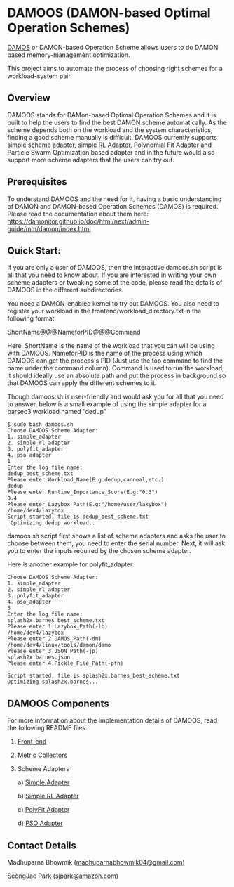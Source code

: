 # DAMOOS (DAMON-based Optimal Operation Schemes)

[DAMOS](https://damonitor.github.io/doc/html/next/admin-guide/mm/damon/usage.html?highlight=damos#damon-based-operation-schemes) or DAMON-based Operation Scheme allows users to do DAMON based memory-management optimization.

This project aims to automate the process of choosing right schemes
for a workload-system pair.

## Overview

DAMOOS stands for DAMon-based Optimal Operation Schemes and it is built to help the users to find the best DAMON scheme automatically. As the scheme depends both on the workload and the system characteristics, finding a good scheme manually is difficult. DAMOOS currently supports simple scheme adapter, simple RL Adapter, Polynomial Fit Adapter and Particle Swarm Optimization based adapter and in the future would also support more scheme adapters that the users can try out.
## Prerequisites


To understand DAMOOS and the need for it, having a basic understanding of DAMON and DAMON-based Operation Schemes (DAMOS) is required. Please read the documentation about them here: https://damonitor.github.io/doc/html/next/admin-guide/mm/damon/index.html

## Quick Start:

If you are only a user of DAMOOS, then the interactive damoos.sh script is all that you need to know about. If you are interested in writing your own scheme adapters or tweaking some of the code, please read the details of DAMOOS in the different subdirectories.

You need a DAMON-enabled kernel to try out DAMOOS. You also need to register your workload in the frontend/workload_directory.txt in the following format:

ShortName@@@NameforPID@@@Command

Here, ShortName is the name of the workload that you can will be using with DAMOOS. NameforPID is the name of the process using which DAMOOS can get the process's PID (Just use the top command to find the name under the command column). Command is used to run the workload, it should ideally use an absolute path and put the process in background so that DAMOOS can apply the different schemes to it.

Though damoos.sh is user-friendly and would ask you for all that you need to answer, below is a small example of using the simple adapter for a parsec3 workload named “dedup”

```
$ sudo bash damoos.sh
Choose DAMOOS Scheme Adapter:
1. simple_adapter
2. simple_rl_adapter
3. polyfit_adapter
4. pso_adapter
1
Enter the log file name:
dedup_best_scheme.txt                    
Please enter Workload_Name(E.g:dedup,canneal,etc.)
dedup
Please enter Runtime_Importance_Score(E.g:"0.3")
0.4
Please enter Lazybox_Path(E.g:"/home/user/laxybox")
/home/dev4/lazybox
Script started, file is dedup_best_scheme.txt
 Optimizing dedup workload..
```

damoos.sh script first shows a list of scheme adapters and asks the user to choose between them, you need to enter the serial number. Next, it will ask you to enter the inputs required by the chosen scheme adapter.

Here is another example for polyfit_adapter:
```
Choose DAMOOS Scheme Adapter:
1. simple_adapter
2. simple_rl_adapter
3. polyfit_adapter
4. pso_adapter
3
Enter the log file name:
splash2x.barnes_best_scheme.txt
Please enter 1.Lazybox_Path(-lb)
/home/dev4/lazybox
Please enter 2.DAMOS_Path(-dm)
/home/dev4/linux/tools/damon/damo
Please enter 3.JSON_Path(-jp)
splash2x.barnes.json
Please enter 4.Pickle_File_Path(-pfn)

Script started, file is splash2x.barnes_best_scheme.txt
Optimizing splash2x.barnes...
```

## DAMOOS Components

For more information about the implementation details of DAMOOS, read the following README files:

1. [Front-end](frontend/README.md)
2. [Metric Collectors](metrics_collector/README.md)
3. Scheme Adapters
   
    a) [Simple Adapter](scheme_adapters/simple_adapter/README.md)
    
    b) [Simple RL Adapter](scheme_adapters/simple_rl_adapter/README.md)

    c) [PolyFit Adapter](scheme_adapters/polyfit_adapter/README.md)
    
    d) [PSO Adapter](scheme_adapters/pso_adapter/README.md)



## Contact Details
Madhuparna Bhowmik (madhuparnabhowmik04@gmail.com)

SeongJae Park (sjpark@amazon.com)
